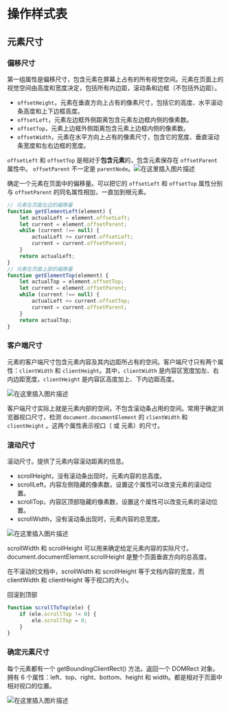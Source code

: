 # 操作样式表

## 元素尺寸

### 偏移尺寸

​	第一组属性是偏移尺寸，包含元素在屏幕上占有的所有视觉空间。元素在页面上的视觉空间由高度和宽度决定，包括所有内边距，滚动条和边框（不包括外边距）。

- `offsetHeight`，元素在垂直方向上占有的像素尺寸，包括它的高度、水平滚动条高度和上下边框高度。
- `offsetLeft`，元素左边框外侧距离包含元素左边框内侧的像素数。
- `offsetTop`，元素上边框外侧距离包含元素上边框内侧的像素数。
- `offsetWidth`，元素在水平方向上占有的像素尺寸，包含它的宽度、垂直滚动条宽度和左右边框的宽度。

`offsetLeft` 和 `offsetTop` 是相对于**包含元素**的，包含元素保存在 `offsetParent` 属性中。 `offsetParent` 不一定是 `parentNode`。![在这里插入图片描述](https://img-blog.csdnimg.cn/20201016120152575.png?x-oss-process=image/watermark,type_ZmFuZ3poZW5naGVpdGk,shadow_10,text_aHR0cHM6Ly9ibG9nLmNzZG4ubmV0L3FxXzQzMjYyMDIy,size_16,color_FFFFFF,t_70#pic_center)

确定一个元素在页面中的偏移量。可以把它的 `offsetLeft` 和 `offsetTop` 属性分别与 `offsetParent` 的同名属性相加，一直加到根元素。

```javascript
// 元素在页面左边的偏移量
function getElementLeft(element) {
    let actualLeft = element.offsetLeft;
    let current = element.offsetParent;
    while (current !== null) {
        actualLeft += current.offsetLeft;
        current = current.offsetParent;
    }
    return actualLeft;
}
// 元素在页面上部的偏移量
function getElementTop(element) {
    let actualTop = element.offsetTop;
    let current = element.offsetParent;
    while (current !== null) {
        actualLeft += current.offsetTop;
        current = current.offsetParent;
    }
    return actualTop;
}
```

### 客户端尺寸

​	元素的客户端尺寸包含元素内容及其内边距所占有的空间。客户端尺寸只有两个属性：`clientWidth` 和 `clientHeight`。其中，`clientWidth` 是内容区宽度加左、右内边距宽度，`clientHeight` 是内容区高度加上、下内边距高度。

![在这里插入图片描述](https://img-blog.csdnimg.cn/2020101612172636.png?x-oss-process=image/watermark,type_ZmFuZ3poZW5naGVpdGk,shadow_10,text_aHR0cHM6Ly9ibG9nLmNzZG4ubmV0L3FxXzQzMjYyMDIy,size_16,color_FFFFFF,t_70#pic_center)

客户端尺寸实际上就是元素内部的空间，不包含滚动条占用的空间。常用于确定浏览器视口尺寸，检测 `document.documentElement` 的 `clientWidth` 和 `clientHeight` 。这两个属性表示视口（<html> 或 <body> 元素）的尺寸。

### 滚动尺寸

滚动尺寸。提供了元素内容滚动距离的信息。

- scrollHeight，没有滚动条出现时，元素内容的总高度。
- scrollLeft，内容左侧隐藏的像素数，设置这个属性可以改变元素的滚动位置。
- scrollTop，内容区顶部隐藏的像素数，设置这个属性可以改变元素的滚动位置。
- scrollWidth，没有滚动条出现时，元素内容的总宽度。

![在这里插入图片描述](https://img-blog.csdnimg.cn/20201016125530883.png?x-oss-process=image/watermark,type_ZmFuZ3poZW5naGVpdGk,shadow_10,text_aHR0cHM6Ly9ibG9nLmNzZG4ubmV0L3FxXzQzMjYyMDIy,size_16,color_FFFFFF,t_70#pic_center)

scrollWidth 和 scrollHeight 可以用来确定给定元素内容的实际尺寸。document.documentElement.scrollHeight 是整个页面垂直方向的总高度。

在不滚动的文档中，scrollWidth 和 scrollHeight 等于文档内容的宽度，而 clientWidth 和 clientHeight 等于视口的大小。

回滚到顶部


```javascript
function scrollToTop(ele) {
    if (ele.scrollTop != 0) {
        ele.scrollTop = 0;
    }
}
```

### 确定元素尺寸

每个元素都有一个 getBoundingClientRect() 方法。返回一个 DOMRect 对象。拥有 6 个属性：left、top、right、bottom、height 和 width。都是相对于页面中相对视口的位置。

![在这里插入图片描述](https://img-blog.csdnimg.cn/20201016131807937.png?x-oss-process=image/watermark,type_ZmFuZ3poZW5naGVpdGk,shadow_10,text_aHR0cHM6Ly9ibG9nLmNzZG4ubmV0L3FxXzQzMjYyMDIy,size_16,color_FFFFFF,t_70#pic_center)

